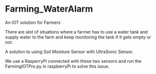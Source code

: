 # Farming_WaterAlarm
An IOT solution for Farmers

There are alot of situations where a farmer has to use a water tank and supply water to the farm and keep monitoring the tank if it gets empty or not.

A solution to using Soil Moisture Sensor with UltraSonic Sensor.

We use a RasperryPi connected with these two sensors and run the FarmingIOTPro.py in raspberryPi to solve this issue.


